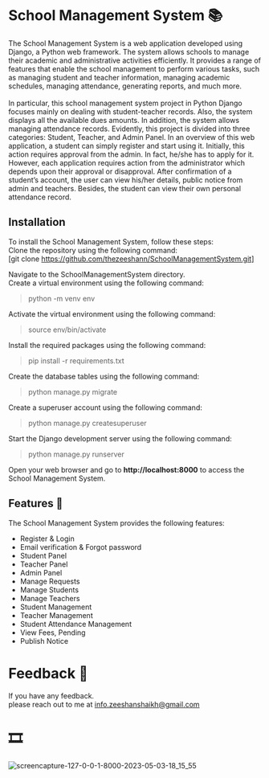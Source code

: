 # School Management System :books:
The School Management System is a web application developed using Django, a Python web framework. The system allows schools to manage their academic and administrative activities efficiently. It provides a range of features that enable the school management to perform various tasks, such as managing student and teacher information, managing academic schedules, managing attendance, generating reports, and much more. <br><br>
In particular, this school management system project in Python Django focuses mainly on dealing with student-teacher records. Also, the system displays all the available dues amounts. In addition, the system allows managing attendance records. Evidently, this project is divided into three categories: Student, Teacher, and Admin Panel. In an overview of this web application, a student can simply register and start using it. Initially, this action requires approval from the admin. In fact, he/she has to apply for it. However, each application requires action from the administrator which depends upon their approval or disapproval. After confirmation of a student’s account, the user can view his/her details, public notice from admin and teachers. Besides, the student can view their own personal attendance record.

## Installation

To install the School Management System, follow these steps: <br>
Clone the repository using the following command: <br>
[git clone https://github.com/thezeeshann/SchoolManagementSystem.git]

Navigate to the SchoolManagementSystem directory. <br>
Create a virtual environment using the following command: <br>
> python -m venv env

Activate the virtual environment using the following command: <br>
> source env/bin/activate

Install the required packages using the following command: <br>
> pip install -r requirements.txt

Create the database tables using the following command: <br>
> python manage.py migrate

Create a superuser account using the following command: <br>
> python manage.py createsuperuser

Start the Django development server using the following command: <br>
> python manage.py runserver

Open your web browser and go to **http://localhost:8000** to access the School Management System.




## Features :pushpin:
The School Management System provides the following features:

- Register & Login
- Email verification & Forgot password 
- Student Panel
- Teacher Panel
- Admin Panel
- Manage Requests
- Manage Students
- Manage Teachers
- Student Management
- Teacher Management
- Student Attendance Management
- View Fees, Pending
- Publish Notice

# Feedback :envelope_with_arrow:
If you have any feedback. <br>
please reach out to me at info.zeeshanshaikh@gmail.com

# 🎞

![screencapture-127-0-0-1-8000-2023-05-03-18_15_55](https://user-images.githubusercontent.com/88139550/235920119-f1f1bc2f-5b1d-4fcd-834d-3ff4470c80bb.png)

